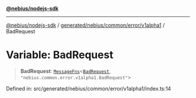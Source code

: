 [**@nebius/nodejs-sdk**](../../../../../../README.md)

---

[@nebius/nodejs-sdk](../../../../../../README.md) / [generated/nebius/common/error/v1alpha1](../README.md) / BadRequest

# Variable: BadRequest

> **BadRequest**: [`MessageFns`](../../../../../../runtime/protos/core/interfaces/MessageFns.md)\<[`BadRequest`](../interfaces/BadRequest.md), `"nebius.common.error.v1alpha1.BadRequest"`\>

Defined in: src/generated/nebius/common/error/v1alpha1/index.ts:14
